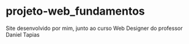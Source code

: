 # projeto-web_fundamentos
Site desenvolvido por mim, junto ao curso Web Designer do professor Daniel Tapias  

